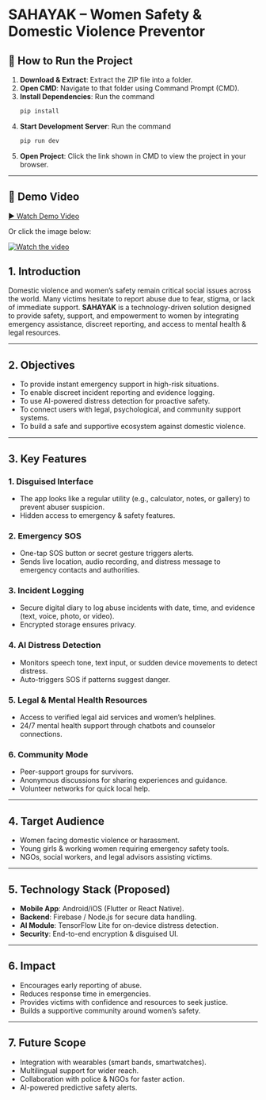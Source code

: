 # SAHAYAK – Women Safety & Domestic Violence Preventor

## 🚀 How to Run the Project
1. **Download & Extract**: Extract the ZIP file into a folder.  
2. **Open CMD**: Navigate to that folder using Command Prompt (CMD).  
3. **Install Dependencies**: Run the command  
   ```sh
   pip install
   ```  
4. **Start Development Server**: Run the command  
   ```sh
   pip run dev
   ```  
5. **Open Project**: Click the link shown in CMD to view the project in your browser.  

---

## 🎥 Demo Video
[▶️ Watch Demo Video](https://drive.google.com/file/d/1UqwAp9bJtG2hi73QJ_TEvq4S3kdiYpV3/view?usp=sharing)

Or click the image below:

[![Watch the video](https://img.icons8.com/clouds/452/video.png)](https://drive.google.com/file/d/1UqwAp9bJtG2hi73QJ_TEvq4S3kdiYpV3/view?usp=sharing)


## 1. Introduction
Domestic violence and women’s safety remain critical social issues across the world. Many victims hesitate to report abuse due to fear, stigma, or lack of immediate support. **SAHAYAK** is a technology-driven solution designed to provide safety, support, and empowerment to women by integrating emergency assistance, discreet reporting, and access to mental health & legal resources.

---

## 2. Objectives
- To provide instant emergency support in high-risk situations.  
- To enable discreet incident reporting and evidence logging.  
- To use AI-powered distress detection for proactive safety.  
- To connect users with legal, psychological, and community support systems.  
- To build a safe and supportive ecosystem against domestic violence.  

---

## 3. Key Features
### 1. Disguised Interface
- The app looks like a regular utility (e.g., calculator, notes, or gallery) to prevent abuser suspicion.  
- Hidden access to emergency & safety features.  

### 2. Emergency SOS
- One-tap SOS button or secret gesture triggers alerts.  
- Sends live location, audio recording, and distress message to emergency contacts and authorities.  

### 3. Incident Logging
- Secure digital diary to log abuse incidents with date, time, and evidence (text, voice, photo, or video).  
- Encrypted storage ensures privacy.  

### 4. AI Distress Detection
- Monitors speech tone, text input, or sudden device movements to detect distress.  
- Auto-triggers SOS if patterns suggest danger.  

### 5. Legal & Mental Health Resources
- Access to verified legal aid services and women’s helplines.  
- 24/7 mental health support through chatbots and counselor connections.  

### 6. Community Mode
- Peer-support groups for survivors.  
- Anonymous discussions for sharing experiences and guidance.  
- Volunteer networks for quick local help.  

---

## 4. Target Audience
- Women facing domestic violence or harassment.  
- Young girls & working women requiring emergency safety tools.  
- NGOs, social workers, and legal advisors assisting victims.  

---

## 5. Technology Stack (Proposed)
- **Mobile App**: Android/iOS (Flutter or React Native).  
- **Backend**: Firebase / Node.js for secure data handling.  
- **AI Module**: TensorFlow Lite for on-device distress detection.  
- **Security**: End-to-end encryption & disguised UI.  

---

## 6. Impact
- Encourages early reporting of abuse.  
- Reduces response time in emergencies.  
- Provides victims with confidence and resources to seek justice.  
- Builds a supportive community around women’s safety.  

---

## 7. Future Scope
- Integration with wearables (smart bands, smartwatches).  
- Multilingual support for wider reach.  
- Collaboration with police & NGOs for faster action.  
- AI-powered predictive safety alerts.  
